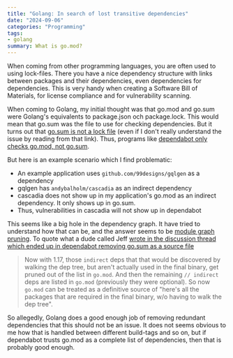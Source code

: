 ```yaml
---
title: "Golang: In search of lost transitive dependencies"
date: "2024-09-06"
categories: "Programming"
tags:
- golang
summary: What is go.mod?
---
```


When coming from other programming languages, you are often used to using
lock-files. There you have a nice dependency structure with links between
packages and their dependencies, even dependencies for dependencies. This is
very handy when creating a Software Bill of Materials, for license compliance
and for vulnerability scanning.

When coming to Golang, my initial thought was that go.mod and go.sum were
Golang's equivalents to package.json och package.lock. This would mean that
go.sum was the file to use for checking dependencies. But it turns out that
[go.sum is not a lock
file](https://go.dev/wiki/Modules#is-gosum-a-lock-file-why-does-gosum-include-information-for-module-versions-i-am-no-longer-using)
(even if I don't really understand the issue by reading from that link).
Thus, programs like [dependabot only checks go.mod, not
go.sum](https://github.blog/changelog/2023-03-07-dependency-graph-removes-go-sum-support/).

But here is an example scenario which I find problematic:

- An example application uses `github.com/99designs/gqlgen` as a dependency
- gqlgen has `andybalholm/cascadia` as an indirect dependency
- cascadia does not show up in my application's go.mod as an indirect
  dependency. It only shows up in go.sum.
- Thus, vulnerabilities in cascadia will not show up in dependabot

This seems like a big hole in the dependency graph. It have tried to understand
how that can be, and the answer seems to be [module graph
pruning](https://go.dev/ref/mod#graph-pruning). To quote what a dude called Jeff
[wrote in the discussion thread which ended up in dependabot removing go.sum as
a source
file](https://github.com/dependabot/dependabot-core/issues/4740#issuecomment-1042439690)

> Now with 1.17, those `indirect` deps that that would be discovered by walking the dep tree, but aren't actually used in the final binary, get pruned out of the list in `go.mod`.
> And then the remaining `// indirect` deps are listed in `go.mod` (previously they were optional).
> So now `go.mod` can be treated as a definitive source of "here's all the packages that are required in the final binary, w/o having to walk the dep tree".

So allegedly, Golang does a good enough job of removing redundant dependencies
that this should not be an issue. It does not seems obvious to me how that is
handled between different build-tags and so on, but if dependabot trusts go.mod
as a complete list of dependencies, then that is probably good enough.
